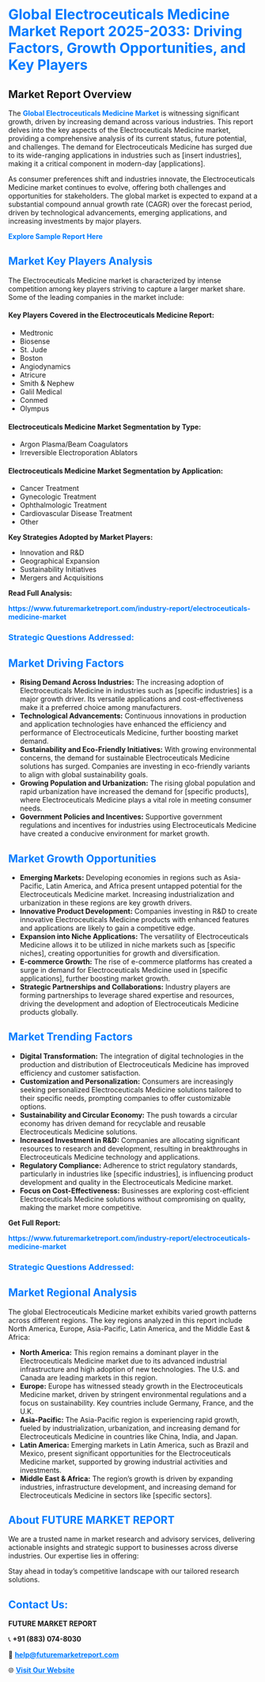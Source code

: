 <h1 style="color: #007BFF;">Global Electroceuticals Medicine Market Report 2025-2033: Driving Factors, Growth Opportunities, and Key Players</h1>

<section id="overview">
<h2>Market Report Overview</h2>
<p>The <a href="https://www.futuremarketreport.com/industry-report/electroceuticals-medicine-market" style="color: #007BFF; text-decoration: none;"><strong>Global Electroceuticals Medicine Market</strong></a> is witnessing significant growth, driven by increasing demand across various industries. This report delves into the key aspects of the Electroceuticals Medicine market, providing a comprehensive analysis of its current status, future potential, and challenges. The demand for Electroceuticals Medicine has surged due to its wide-ranging applications in industries such as [insert industries], making it a critical component in modern-day [applications].</p>
<p>As consumer preferences shift and industries innovate, the Electroceuticals Medicine market continues to evolve, offering both challenges and opportunities for stakeholders. The global market is expected to expand at a substantial compound annual growth rate (CAGR) over the forecast period, driven by technological advancements, emerging applications, and increasing investments by major players.</p>
</section>

<section id="overview">
<p><a href="https://www.futuremarketreport.com/request-sample/reportId=32470" style="color: #007BFF; text-decoration: none;"><strong>Explore Sample Report Here</strong></a></p>
</section>

<section id="key-players">
<h2 style="color: #007BFF;">Market Key Players Analysis</h2>
<p>The Electroceuticals Medicine market is characterized by intense competition among key players striving to capture a larger market share. Some of the leading companies in the market include:</p>
<h4>Key Players Covered in the Electroceuticals Medicine Report:</h4>
<ul><li>Medtronic</li><li>Biosense</li><li>St. Jude</li><li>Boston</li><li>Angiodynamics</li><li>Atricure</li><li>Smith &amp; Nephew</li><li>Galil Medical</li><li>Conmed</li><li>Olympus</li></ul>
<h4>Electroceuticals Medicine Market Segmentation by Type:</h4>
<ul><li>Argon Plasma/Beam Coagulators</li><li>Irreversible Electroporation Ablators</li></ul>

<h4>Electroceuticals Medicine Market Segmentation by Application:</h4>
<ul><li>Cancer Treatment</li><li>Gynecologic Treatment</li><li>Ophthalmologic Treatment</li><li>Cardiovascular Disease Treatment</li><li>Other</li></ul>
<p><strong>Key Strategies Adopted by Market Players:</strong></p>
<ul>
<li>Innovation and R&D</li>
<li>Geographical Expansion</li>
<li>Sustainability Initiatives</li>
<li>Mergers and Acquisitions</li>
</ul>
</section>

<section>
<p><strong>Read Full Analysis: </strong></p><a href="https://www.futuremarketreport.com/industry-report/electroceuticals-medicine-market" style="color: #007BFF; text-decoration: none;"><strong>https://www.futuremarketreport.com/industry-report/electroceuticals-medicine-market</strong></a>
<h3 style="color: #007BFF;">Strategic Questions Addressed:</h3>
</section>

<section id="driving-factors">
<h2 style="color: #007BFF;">Market Driving Factors</h2>
<ul>
<li><strong>Rising Demand Across Industries:</strong> The increasing adoption of Electroceuticals Medicine in industries such as [specific industries] is a major growth driver. Its versatile applications and cost-effectiveness make it a preferred choice among manufacturers.</li>
<li><strong>Technological Advancements:</strong> Continuous innovations in production and application technologies have enhanced the efficiency and performance of Electroceuticals Medicine, further boosting market demand.</li>
<li><strong>Sustainability and Eco-Friendly Initiatives:</strong> With growing environmental concerns, the demand for sustainable Electroceuticals Medicine solutions has surged. Companies are investing in eco-friendly variants to align with global sustainability goals.</li>
<li><strong>Growing Population and Urbanization:</strong> The rising global population and rapid urbanization have increased the demand for [specific products], where Electroceuticals Medicine plays a vital role in meeting consumer needs.</li>
<li><strong>Government Policies and Incentives:</strong> Supportive government regulations and incentives for industries using Electroceuticals Medicine have created a conducive environment for market growth.</li>
</ul>
</section>

<section id="growth-opportunities">
<h2 style="color: #007BFF;">Market Growth Opportunities</h2>
<ul>
<li><strong>Emerging Markets:</strong> Developing economies in regions such as Asia-Pacific, Latin America, and Africa present untapped potential for the Electroceuticals Medicine market. Increasing industrialization and urbanization in these regions are key growth drivers.</li>
<li><strong>Innovative Product Development:</strong> Companies investing in R&D to create innovative Electroceuticals Medicine products with enhanced features and applications are likely to gain a competitive edge.</li>
<li><strong>Expansion into Niche Applications:</strong> The versatility of Electroceuticals Medicine allows it to be utilized in niche markets such as [specific niches], creating opportunities for growth and diversification.</li>
<li><strong>E-commerce Growth:</strong> The rise of e-commerce platforms has created a surge in demand for Electroceuticals Medicine used in [specific applications], further boosting market growth.</li>
<li><strong>Strategic Partnerships and Collaborations:</strong> Industry players are forming partnerships to leverage shared expertise and resources, driving the development and adoption of Electroceuticals Medicine products globally.</li>
</ul>
</section>

<section id="trending-factors">
<h2 style="color: #007BFF;">Market Trending Factors</h2>
<ul>
<li><strong>Digital Transformation:</strong> The integration of digital technologies in the production and distribution of Electroceuticals Medicine has improved efficiency and customer satisfaction.</li>
<li><strong>Customization and Personalization:</strong> Consumers are increasingly seeking personalized Electroceuticals Medicine solutions tailored to their specific needs, prompting companies to offer customizable options.</li>
<li><strong>Sustainability and Circular Economy:</strong> The push towards a circular economy has driven demand for recyclable and reusable Electroceuticals Medicine solutions.</li>
<li><strong>Increased Investment in R&D:</strong> Companies are allocating significant resources to research and development, resulting in breakthroughs in Electroceuticals Medicine technology and applications.</li>
<li><strong>Regulatory Compliance:</strong> Adherence to strict regulatory standards, particularly in industries like [specific industries], is influencing product development and quality in the Electroceuticals Medicine market.</li>
<li><strong>Focus on Cost-Effectiveness:</strong> Businesses are exploring cost-efficient Electroceuticals Medicine solutions without compromising on quality, making the market more competitive.</li>
</ul>
</section>

<section>
<p><strong>Get Full Report: </strong></p><a href="https://www.futuremarketreport.com/industry-report/electroceuticals-medicine-market" style="color: #007BFF; text-decoration: none;"><strong>https://www.futuremarketreport.com/industry-report/electroceuticals-medicine-market</strong></a>
<h3 style="color: #007BFF;">Strategic Questions Addressed:</h3>
</section>


<section id="regional-analysis">
<h2 style="color: #007BFF;">Market Regional Analysis</h2>
<p>The global Electroceuticals Medicine market exhibits varied growth patterns across different regions. The key regions analyzed in this report include North America, Europe, Asia-Pacific, Latin America, and the Middle East & Africa:</p>
<ul>
<li><strong>North America:</strong> This region remains a dominant player in the Electroceuticals Medicine market due to its advanced industrial infrastructure and high adoption of new technologies. The U.S. and Canada are leading markets in this region.</li>
<li><strong>Europe:</strong> Europe has witnessed steady growth in the Electroceuticals Medicine market, driven by stringent environmental regulations and a focus on sustainability. Key countries include Germany, France, and the U.K.</li>
<li><strong>Asia-Pacific:</strong> The Asia-Pacific region is experiencing rapid growth, fueled by industrialization, urbanization, and increasing demand for Electroceuticals Medicine in countries like China, India, and Japan.</li>
<li><strong>Latin America:</strong> Emerging markets in Latin America, such as Brazil and Mexico, present significant opportunities for the Electroceuticals Medicine market, supported by growing industrial activities and investments.</li>
<li><strong>Middle East & Africa:</strong> The region’s growth is driven by expanding industries, infrastructure development, and increasing demand for Electroceuticals Medicine in sectors like [specific sectors].</li>
</ul>
</section>

<footer>
<h2 style="color: #007BFF;">About FUTURE MARKET REPORT</h2>
<p>We are a trusted name in market research and advisory services, delivering actionable insights and strategic support to businesses across diverse industries. Our expertise lies in offering:</p>

<p>Stay ahead in today’s competitive landscape with our tailored research solutions.</p>

<h2 style="color: #007BFF;">Contact Us:</h2>
<p><strong>FUTURE MARKET REPORT</strong></p>
<p>📞 <strong>+91 (883) 074-8030</strong></p>
<p>📧 <strong><a href="mailto:help@futuremarketreport.com" style="color: #007BFF;">help@futuremarketreport.com</a></strong></p>
<p>🌐 <strong><a href="https://www.futuremarketreport.com/" style="color: #007BFF;">Visit Our Website</a></strong></p>
</footer>